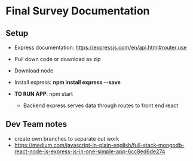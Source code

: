 # Final Survey Documentation

## Setup
* Express documentation: https://expressjs.com/en/api.html#router.use
* Pull down code or download as zip
* Download node
* Install express: **npm install express --save**

* **TO RUN APP**: npm start
  * Backend express serves data through routes to front end react
  
## Dev Team notes
* create own branches to separate out work
* https://medium.com/javascript-in-plain-english/full-stack-mongodb-react-node-js-express-js-in-one-simple-app-6cc8ed6de274
